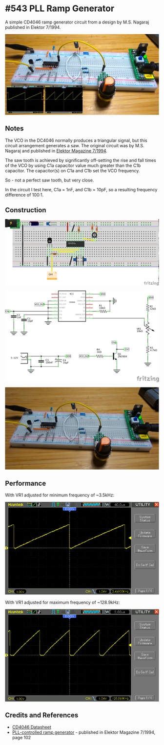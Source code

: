 # #543 PLL Ramp Generator

A simple CD4046 ramp generator circuit from a design by M.S. Nagaraj published in Elektor 7/1994.

![Build](./assets/RampGenerator_build.jpg?raw=true)

## Notes

The VCO in the DC4046 normally produces a triangular signal, but this circuit arrangement
generates a saw. The original circuit was by M.S. Nagaraj and
published in [Elektor Magazine 7/1994](https://www.elektormagazine.com/magazine/elektor-199407/33146/).

The saw tooth is achieved by significantly off-setting the rise and fall times of the VCO
by using C1a  capacitor value much greater than the C1b capacitor.
The capacitor(s) on C1a and C1b set the VCO frequency.

So - not a perfect saw tooth, but very close.

In the circuit I test here, C1a = 1nF, and C1b = 10pF, so a resulting frequency difference of 100:1.

## Construction

![Breadboard](./assets/RampGenerator_bb.jpg?raw=true)

![Schematic](./assets/RampGenerator_schematic.jpg?raw=true)

![RampGenerator_bb_build](./assets/RampGenerator_bb_build.jpg?raw=true)

## Performance

With VR1 adjusted for minimum frequency of ~3.5kHz:

![scope_min](./assets/scope_min.gif?raw=true)

With VR1 adjusted for maximum frequency of ~128.9kHz:

![scope_max](./assets/scope_max.gif?raw=true)

## Credits and References

* [CD4046 Datasheet](https://www.futurlec.com/4000Series/CD4046.shtml)
* [PLL-controlled ramp generator](https://www.elektormagazine.com/magazine/elektor-199407/33146/) - published in Elektor Magazine 7/1994, page 102
